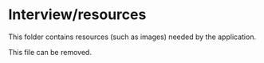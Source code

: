 # Interview/resources

This folder contains resources (such as images) needed by the application. 

This file can be removed.
